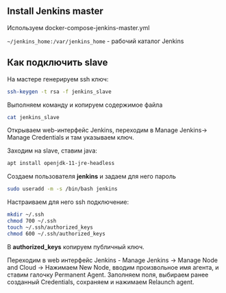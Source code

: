 ## Install Jenkins master

Используем docker-compose-jenkins-master.yml

`~/jenkins_home:/var/jenkins_home` - рабочий каталог Jenkins


## Как подключить slave

На мастере генерируем ssh ключ:
```bash
ssh-keygen -t rsa -f jenkins_slave
```

Выполняем команду и копируем содержимое файла
```bash
cat jenkins_slave
```

Открываем web-интерфейс Jenkins, переходим в Manage Jenkins-> Manage Credentials и там указываем ключ.

Заходим на slave, ставим java:
```bash
apt install openjdk-11-jre-headless
```

Создаем пользователя **jenkins** и задаем для него пароль
```bash
sudo useradd -m -s /bin/bash jenkins
```

Настраиваем для него ssh подключение:
```bash
mkdir ~/.ssh
chmod 700 ~/.ssh
touch ~/.ssh/authorized_keys
chmod 600 ~/.ssh/authorized_keys
```

В **authorized_keys** копируем публичный ключ.

Переходим в web интерфейс Jenkins - Manage Jenkins -> Manage Node and Cloud -> Нажимаем New Node, вводим произвольное имя агента, и ставим галочку Permanent Agent.
Заполняем поля, выбираем ранее созданный Credentials, сохраняем и нажимаем Relaunch agent.


